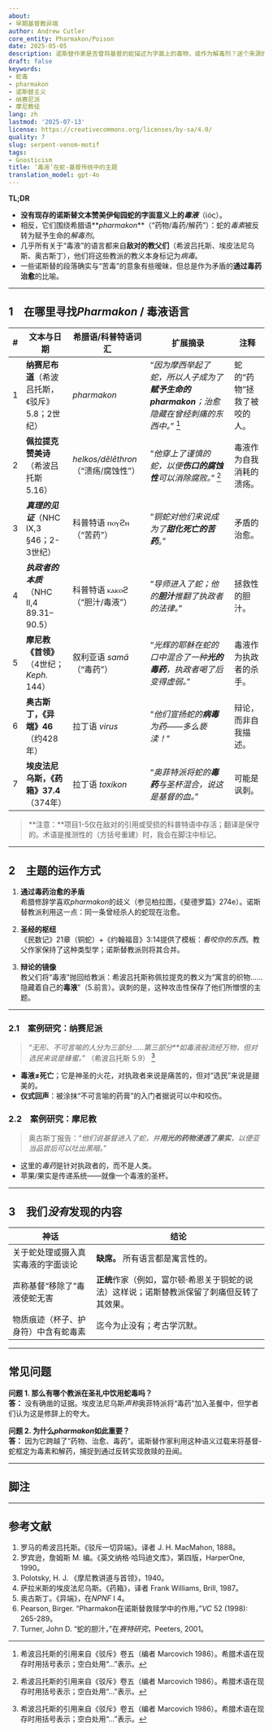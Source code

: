 ```yaml
---
about:
- 早期基督教异端
author: Andrew Cutler
core_entity: Pharmakon/Poison
date: 2025-05-05
description: 诺斯替作家是否曾将基督的蛇描述为字面上的毒物，或作为解毒剂？逐个来源的审计。
draft: false
keywords:
- 蛇毒
- pharmakon
- 诺斯替主义
- 纳赛尼派
- 摩尼教徒
lang: zh
lastmod: '2025-07-13'
license: https://creativecommons.org/licenses/by-sa/4.0/
quality: 7
slug: serpent-venom-motif
tags:
- Gnosticism
title: ‘毒液’在蛇-基督传统中的主题
translation_model: gpt-4o
---
```


**TL;DR**

- **没有现存的诺斯替文本赞美伊甸园蛇的字面意义上的*毒液***（ἰός）。
- 相反，它们围绕希腊语**_pharmakon_**（“药物/毒药/解药”）：蛇的*毒素*被反转为赋予生命的*解毒剂*。
- 几乎所有关于“毒液”的语言都来自**敌对的教父们**（希波吕托斯、埃皮法尼乌斯、奥古斯丁），他们将这些教派的教义本身标记为*病毒*。
- 一些诺斯替的段落确实与“苦毒”的意象有些暧昧，但总是作为矛盾的**通过毒药治愈**的比喻。

---

## 1 在哪里寻找*Pharmakon* / 毒液语言

| # | 文本与日期 | 希腊语/科普特语词汇 | 扩展摘录 | 注释 |
|---|---|---|---|---|
| 1 | **纳赛尼布道**（希波吕托斯，《驳斥》5.8；2世纪） | _pharmakon_ | “*因为摩西举起了蛇，所以人子成为了**赋予生命的pharmakon**；治愈隐藏在曾经刺痛的东西中。*” [^1] | 蛇的“药物”拯救了被咬的人。 |
| 2 | **佩拉提克赞美诗**（希波吕托斯 5.16） | _helkos/dêlêthron_（“溃疡/腐蚀性”） | “*他穿上了谨慎的蛇，以便**伤口的腐蚀性**可以消除腐败。*” [^1] | 毒液作为自我消耗的溃疡。 |
| 3 | **_真理的见证_**（NHC IX,3 §46；2-3世纪） | 科普特语 ⲡⲟⲩϩⲏ（“苦药”） | “*铜蛇对他们来说成为了**甜化死亡的苦药***。” | 矛盾的治愈。 |
| 4 | **_执政者的本质_**（NHC II,4 89.31–90.5） | 科普特语 ⲕⲁⲕⲟϩ（“胆汁/毒液”） | “*导师进入了蛇；他的**胆汁**推翻了执政者的法律。*” | 拯救性的胆汁。 |
| 5 | **摩尼教《首领》**（4世纪；*Keph.* 144） | 叙利亚语 _samā_（“毒药”） | “*光辉的耶稣在蛇的口中混合了一种**光的毒药**，执政者喝了后变得虚弱。*” | 毒液作为执政者的杀手。 |
| 6 | **奥古斯丁，《异端》46**（约428年） | 拉丁语 _virus_ | “*他们宣扬蛇的**病毒**为药——多么亵渎！*” | 辩论，而非自我描述。 |
| 7 | **埃皮法尼乌斯，《药箱》37.4**（374年） | 拉丁语 _toxikon_ | “*奥菲特派将蛇的**毒药**与圣杯混合，说这是基督的血。*” | 可能是讽刺。 |

> **注意：**项目1-5仅在敌对的引用或受损的科普特语中存活；翻译是保守的。术语是推测性的（方括号重建）时，我会在脚注中标记。

---

## 2 主题的运作方式

1. **通过毒药治愈的矛盾**  
   希腊修辞学喜欢*pharmakon*的歧义（参见柏拉图，《斐德罗篇》274e）。诺斯替教派利用这一点：同一条曾经杀人的蛇现在治愈。

2. **圣经的枢纽**  
   《民数记》21章（铜蛇）+《约翰福音》3:14提供了模板：_看咬你的东西_。教父作家保持了这种类型学；诺斯替教派则将其合并。

3. **辩论的镜像**  
   教父们将“毒液”抛回给教派：希波吕托斯称佩拉提克的教义为“寓言的织物……隐藏着自己的**毒液**”（5.前言）。讽刺的是，这种攻击性保存了他们所憎恨的主题。

---

### 2.1 案例研究：纳赛尼派

> “*无形、不可言喻的人分为三部分……第三部分**如毒液般流经万物，但对选民来说是蜂蜜。*” （希波吕托斯 5.9） [^1]

- **毒液≠死亡**；它是神圣的火花，对执政者来说是痛苦的，但对“选民”来说是甜美的。
- **仪式回声**：被涂抹“不可言喻的药膏”的入门者据说可以中和咬伤。

### 2.2 案例研究：摩尼教

> 奥古斯丁报告：“*他们说基督进入了蛇，并**用光的药物浸透了果实**，以便亚当品尝后可以吐出黑暗。*”

- 这里的*毒药*是针对执政者的，而不是人类。
- 苹果/果实是传递系统——就像一个毒液的圣杯。

---

## 3 我们*没有*发现的内容

| 神话 | 结论 |
|------|---------|
| 关于蛇处理或摄入真实毒液的字面谈论 | **缺席。** 所有语言都是寓言性的。 |
| 声称基督“移除了”毒液使蛇无害 | **正统**作家（例如，富尔顿·希恩关于铜蛇的说法）这样说；诺斯替教派保留了刺痛但反转了其效果。 |
| 物质痕迹（杯子、护身符）中含有蛇毒素 | 迄今为止没有；考古学沉默。 |

---

## 常见问题

**问题 1. 那么有哪个教派在圣礼中饮用蛇毒吗？**  
**答：** 没有确凿的证据。埃皮法尼乌斯*声称*奥菲特派将“毒药”加入圣餐中，但学者们认为这是修辞上的夸大。

**问题 2. 为什么*pharmakon*如此重要？**  
**答：** 因为它跨越了“药物、治愈、毒药”。诺斯替作家利用这种语义过载来将基督-蛇框定为毒素和解药，捕捉到通过反转实现救赎的丑闻。

---

## 脚注

[^1]: 希波吕托斯的引用来自《驳斥》卷五（编者 Marcovich 1986）。希腊术语在现存时用括号表示；空白处用“…”表示。
[^2]: 科普特语文本遵循罗宾逊，《纳格·哈玛迪文库》（第四版）。音译标准化。
[^3]: 摩尼教段落在H. J. Polotsky，《教师的首领》（1940），第144页。

---

## 参考文献

1. 罗马的希波吕托斯。《驳斥一切异端》。译者 J. H. MacMahon, 1888。
2. 罗宾逊，詹姆斯 M. 编。《英文纳格·哈玛迪文库》，第四版，HarperOne, 1990。
3. Polotsky, H. J. 《摩尼教讲道与首领》，1940。
4. 萨拉米斯的埃皮法尼乌斯。《药箱》，译者 Frank Williams, Brill, 1987。
5. 奥古斯丁。《异端》，在*NPNF* I 4。
6. Pearson, Birger. “Pharmakon在诺斯替救赎学中的作用，”*VC* 52 (1998): 265-289。
7. Turner, John D. “蛇的胆汁，”在*赛特研究*，Peeters, 2001。